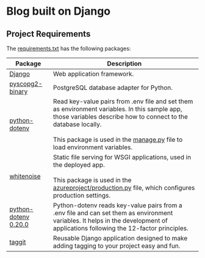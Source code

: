 # Blog built on Django

## Project Requirements

The [requirements.txt](./requirements.txt) has the following packages:

| Package | Description |
| ------- | ----------- |
| [Django](https://pypi.org/project/Django/) | Web application framework. |
| [pyscopg2-binary](https://pypi.org/project/psycopg-binary/) | PostgreSQL database adapter for Python. |
| [python-dotenv](https://pypi.org/project/python-dotenv/) | Read key-value pairs from .env file and set them as environment variables. In this sample app, those variables describe how to connect to the database locally. <br><br> This package is used in the [manage.py](./manage.py) file to load environment variables. |
| [whitenoise](https://pypi.org/project/whitenoise/) | Static file serving for WSGI applications, used in the deployed app. <br><br> This package is used in the [azureproject/production.py](./azureproject/production.py) file, which configures production settings. |
| [python-dotenv 0.20.0](https://pypi.org/project/python-dotenv/) | Python-dotenv reads key-value pairs from a .env file and can set them as environment variables. It helps in the development of applications following the 12-factor principles.
| [taggit](https://django-taggit.readthedocs.io/en/latest/) | Reusable Django application designed to make adding tagging to your project easy and fun.